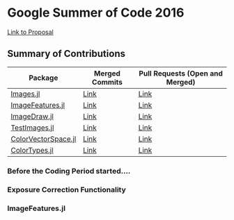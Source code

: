 # Google Summer of Code 2016

[Link to Proposal](https://docs.google.com/document/d/1XD_fpT6YpyK6Iv2Rues2RlU-15l4aBbUZTSz1V216pw/edit?usp=sharing)

## Summary of Contributions
| Package | Merged Commits | Pull Requests (Open and Merged) |
|---------|----------------|---------------------------------|
| [Images.jl](https://github.com/timholy/Images.jl) | [Link](https://github.com/timholy/Images.jl/commits/master?author=mronian) | [Link](https://github.com/timholy/Images.jl/pulls?utf8=%E2%9C%93&q=is%3Apr%20author%3Amronian%20)
| [ImageFeatures.jl](https://github.com/JuliaImages/ImageFeatures.jl) | [Link](https://github.com/JuliaImages/ImageFeatures.jl/commits/master?author=mronian) | [Link](https://github.com/JuliaImages/ImageFeatures.jl/pulls?utf8=%E2%9C%93&q=is%3Apr%20author%3Amronian%20)
| [ImageDraw.jl](https://github.com/JuliaImages/ImageDraw.jl) | [Link](https://github.com/JuliaImages/ImageDraw.jl/commits/master?author=mronian) | [Link](https://github.com/JuliaImages/ImageDraw.jl/pulls?utf8=%E2%9C%93&q=is%3Apr%20author%3Amronian%20)
| [TestImages.jl](https://github.com/timholy/TestImages.jl) | [Link](https://github.com/timholy/TestImages.jl/commits/master?author=mronian) | [Link](https://github.com/timholy/TestImages.jl/pulls?utf8=%E2%9C%93&q=is%3Apr%20author%3Amronian%20)
| [ColorVectorSpace.jl](https://github.com/JuliaGraphics/ColorVectorSpace.jl) | [Link](https://github.com/JuliaGraphics/ColorVectorSpace.jl/commits/master?author=mronian) | [Link](https://github.com/JuliaGraphics/ColorVectorSpace.jl/pulls?utf8=%E2%9C%93&q=is%3Apr%20author%3Amronian%20)
| [ColorTypes.jl](https://github.com/JuliaGraphics/ColorTypes.jl) | [Link](https://github.com/JuliaGraphics/ColorTypes.jl/commits/master?author=mronian) | [Link](https://github.com/JuliaGraphics/ColorTypes.jl/pulls?utf8=%E2%9C%93&q=is%3Apr%20author%3Amronian%20)

### Before the Coding Period started....
### Exposure Correction Functionality
### ImageFeatures.jl
